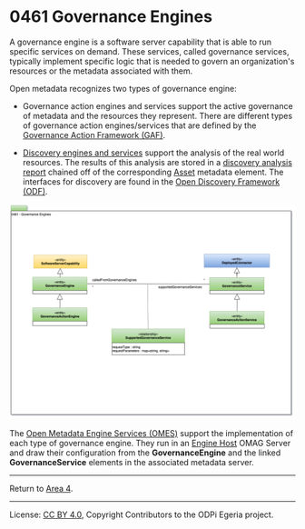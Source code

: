 <!-- SPDX-License-Identifier: CC-BY-4.0 -->
<!-- Copyright Contributors to the ODPi Egeria project. -->

# 0461 Governance Engines

A governance engine is a software server capability that is able to run specific services
on demand.  These services, called governance services, typically implement specific logic that
is needed to govern an organization's resources or the metadata associated with them.

Open metadata recognizes two types of governance engine:

* Governance action engines and services support the active governance of metadata and the resources they represent.
  There are different types of governance action engines/services that are defined by
  the [Governance Action Framework (GAF)](../../../open-metadata-implementation/frameworks/governance-action-framework).

* [Discovery engines and services](0601-Open-Discovery-Engine.md) support the analysis of the real world resources.  The results
  of this analysis are stored in a [discovery analysis report](0605-Open-Discovery-Analysis-Reports.md) chained off of the
  corresponding [Asset](0010-Base-Model.md) metadata element.
  The interfaces for discovery are found in the 
  [Open Discovery Framework (ODF)](../../../open-metadata-implementation/frameworks/open-discovery-framework).

![UML](0461-Governance-Engines.png#pagewidth)

The [Open Metadata Engine Services (OMES)](../../../open-metadata-implementation/engine-services) support the
implementation of each type of governance engine.
They run in an [Engine Host](../../../open-metadata-implementation/admin-services/docs/concepts/engine-host.md)
OMAG Server and draw their configuration from the 
**GovernanceEngine** and the linked **GovernanceService** elements in the associated metadata server.

----

Return to [Area 4](Area-4-models.md).

----
License: [CC BY 4.0](https://creativecommons.org/licenses/by/4.0/),
Copyright Contributors to the ODPi Egeria project.